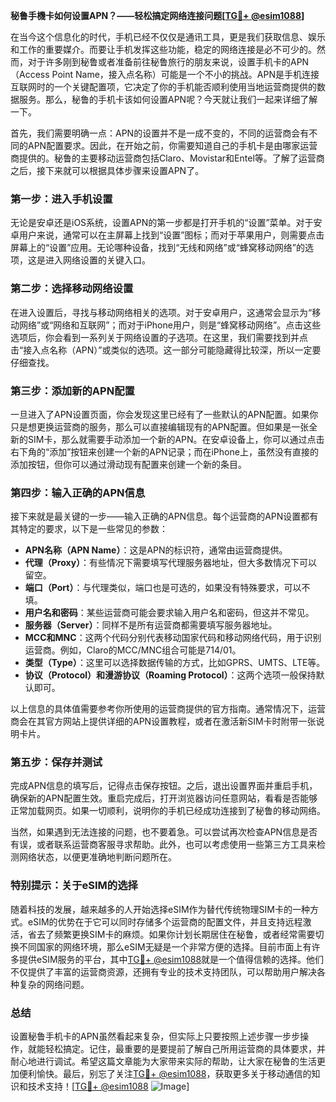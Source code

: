 **秘鲁手機卡如何设置APN？——轻松搞定网络连接问题[[TG💪+ @esim1088](https://t.me/s/esim1088)]**

在当今这个信息化的时代，手机已经不仅仅是通讯工具，更是我们获取信息、娱乐和工作的重要媒介。而要让手机发挥这些功能，稳定的网络连接是必不可少的。然而，对于许多刚到秘鲁或者准备前往秘鲁旅行的朋友来说，设置手机卡的APN（Access Point Name，接入点名称）可能是一个不小的挑战。APN是手机连接互联网时的一个关键配置项，它决定了你的手机能否顺利使用当地运营商提供的数据服务。那么，秘鲁的手机卡该如何设置APN呢？今天就让我们一起来详细了解一下。

首先，我们需要明确一点：APN的设置并不是一成不变的，不同的运营商会有不同的APN配置要求。因此，在开始之前，你需要知道自己的手机卡是由哪家运营商提供的。秘鲁的主要移动运营商包括Claro、Movistar和Entel等。了解了运营商之后，接下来就可以根据具体步骤来设置APN了。

### **第一步：进入手机设置**
无论是安卓还是iOS系统，设置APN的第一步都是打开手机的“设置”菜单。对于安卓用户来说，通常可以在主屏幕上找到“设置”图标；而对于苹果用户，则需要点击屏幕上的“设置”应用。无论哪种设备，找到“无线和网络”或“蜂窝移动网络”的选项，这是进入网络设置的关键入口。

### **第二步：选择移动网络设置**
在进入设置后，寻找与移动网络相关的选项。对于安卓用户，这通常会显示为“移动网络”或“网络和互联网”；而对于iPhone用户，则是“蜂窝移动网络”。点击这些选项后，你会看到一系列关于网络设置的子选项。在这里，我们需要找到并点击“接入点名称（APN）”或类似的选项。这一部分可能隐藏得比较深，所以一定要仔细查找。

### **第三步：添加新的APN配置**
一旦进入了APN设置页面，你会发现这里已经有了一些默认的APN配置。如果你只是想更换运营商的服务，那么可以直接编辑现有的APN配置。但如果是一张全新的SIM卡，那么就需要手动添加一个新的APN。在安卓设备上，你可以通过点击右下角的“添加”按钮来创建一个新的APN记录；而在iPhone上，虽然没有直接的添加按钮，但你可以通过滑动现有配置来创建一个新的条目。

### **第四步：输入正确的APN信息**
接下来就是最关键的一步——输入正确的APN信息。每个运营商的APN设置都有其特定的要求，以下是一些常见的参数：

- **APN名称（APN Name）**：这是APN的标识符，通常由运营商提供。
- **代理（Proxy）**：有些情况下需要填写代理服务器地址，但大多数情况下可以留空。
- **端口（Port）**：与代理类似，端口也是可选的，如果没有特殊要求，可以不填。
- **用户名和密码**：某些运营商可能会要求输入用户名和密码，但这并不常见。
- **服务器（Server）**：同样不是所有运营商都需要填写服务器地址。
- **MCC和MNC**：这两个代码分别代表移动国家代码和移动网络代码，用于识别运营商。例如，Claro的MCC/MNC组合可能是714/01。
- **类型（Type）**：这里可以选择数据传输的方式，比如GPRS、UMTS、LTE等。
- **协议（Protocol）和漫游协议（Roaming Protocol）**：这两个选项一般保持默认即可。

以上信息的具体值需要参考你所使用的运营商提供的官方指南。通常情况下，运营商会在其官方网站上提供详细的APN设置教程，或者在激活新SIM卡时附带一张说明卡片。

### **第五步：保存并测试**
完成APN信息的填写后，记得点击保存按钮。之后，退出设置界面并重启手机，确保新的APN配置生效。重启完成后，打开浏览器访问任意网站，看看是否能够正常加载网页。如果一切顺利，说明你的手机已经成功连接到了秘鲁的移动网络。

当然，如果遇到无法连接的问题，也不要着急。可以尝试再次检查APN信息是否有误，或者联系运营商客服寻求帮助。此外，也可以考虑使用一些第三方工具来检测网络状态，以便更准确地判断问题所在。

### **特别提示：关于eSIM的选择**
随着科技的发展，越来越多的人开始选择eSIM作为替代传统物理SIM卡的一种方式。eSIM的优势在于它可以同时存储多个运营商的配置文件，并且支持远程激活，省去了频繁更换SIM卡的麻烦。如果你计划长期居住在秘鲁，或者经常需要切换不同国家的网络环境，那么eSIM无疑是一个非常方便的选择。目前市面上有许多提供eSIM服务的平台，其中[TG💪+ @esim1088](https://t.me/s/esim1088)就是一个值得信赖的选择。他们不仅提供了丰富的运营商资源，还拥有专业的技术支持团队，可以帮助用户解决各种复杂的网络问题。

### **总结**
设置秘鲁手机卡的APN虽然看起来复杂，但实际上只要按照上述步骤一步步操作，就能轻松搞定。记住，最重要的是要提前了解自己所用运营商的具体要求，并耐心地进行调试。希望这篇文章能为大家带来实际的帮助，让大家在秘鲁的生活更加便利愉快。最后，别忘了关注[TG💪+ @esim1088](https://t.me/s/esim1088)，获取更多关于移动通信的知识和技术支持！[[TG💪+ @esim1088](https://t.me/s/esim1088) ![Image](https://i.postimg.cc/4NQfJmqS/Snipaste-2025-05-13-00-14-12.png)]